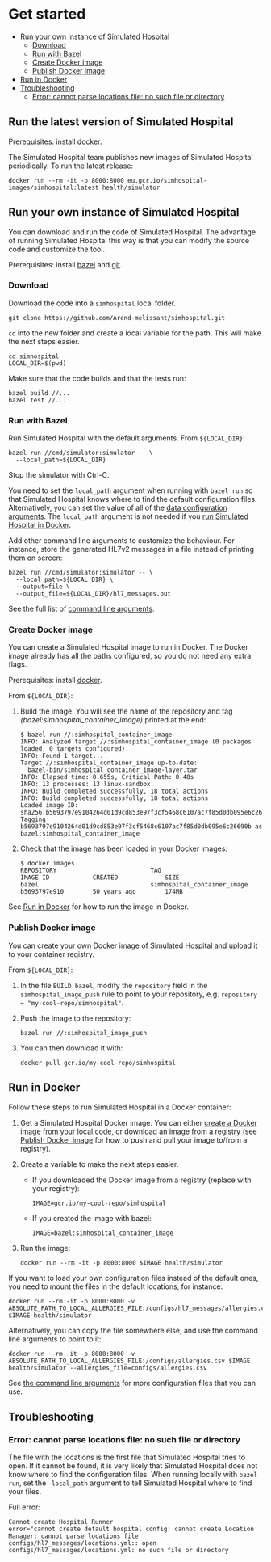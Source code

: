 # Get started

-   [Run your own instance of Simulated Hospital](#run-your-own-instance-of-simulated-hospital)
    *   [Download](#download)
    *   [Run with Bazel](#run-with-bazel)
    *   [Create Docker image](#create-docker-image)
    *   [Publish Docker image](#publish-docker-image)
-   [Run in Docker](#run-in-docker)
-   [Troubleshooting](#troubleshooting)
    *   [Error: cannot parse locations file: no such file or directory](#error-cannot-parse-locations-file-no-such-file-or-directory)

## Run the latest version of Simulated Hospital

Prerequisites: install [docker](https://www.docker.com/).

The Simulated Hospital team publishes new images of Simulated Hospital
periodically. To run the latest release:

```shell
docker run --rm -it -p 8000:8000 eu.gcr.io/simhospital-images/simhospital:latest health/simulator
```

## Run your own instance of Simulated Hospital

You can download and run the code of Simulated Hospital. The advantage of
running Simulated Hospital this way is that you can modify the source code and
customize the tool.

Prerequisites: install [bazel](https://bazel.build/) and
[git](https://git-scm.com/downloads).

### Download

Download the code into a `simhospital` local folder.

```shell
git clone https://github.com/Arend-melissant/simhospital.git
```

`cd` into the new folder and create a local variable for the path. This will
make the next steps easier.

```shell
cd simhospital
LOCAL_DIR=$(pwd)
```

Make sure that the code builds and that the tests run:

```shell
bazel build //...
bazel test //...
```

### Run with Bazel

Run Simulated Hospital with the default arguments. From `${LOCAL_DIR}`:

```shell
bazel run //cmd/simulator:simulator -- \
  --local_path=${LOCAL_DIR}
```

Stop the simulator with Ctrl-C.

You need to set the `local_path` argument when running with `bazel run` so that
Simulated Hospital knows where to find the default configuration files.
Alternatively, you can set the value of all of the
[data configuration arguments](./arguments.md#data-configuration). The
`local_path` argument is not needed if you
[run Simulated Hospital in Docker](#run-in-docker).

Add other command line arguments to customize the behaviour. For instance, store
the generated HL7v2 messages in a file instead of printing them on screen:

```shell
bazel run //cmd/simulator:simulator -- \
  --local_path=${LOCAL_DIR} \
  --output=file \
  --output_file=${LOCAL_DIR}/hl7_messages.out
```

See the full list of [command line arguments](./arguments.md).

### Create Docker image

You can create a Simulated Hospital image to run in Docker. The Docker image
already has all the paths configured, so you do not need any extra flags.

Prerequisites: install [docker](https://www.docker.com/).

From `${LOCAL_DIR}`:

1.  Build the image. You will see the name of the repository and tag
    *(bazel:simhospital_container_image)* printed at the end:

    ```shell
    $ bazel run //:simhospital_container_image
    INFO: Analyzed target //:simhospital_container_image (0 packages loaded, 0 targets configured).
    INFO: Found 1 target...
    Target //:simhospital_container_image up-to-date:
      bazel-bin/simhospital_container_image-layer.tar
    INFO: Elapsed time: 0.655s, Critical Path: 0.48s
    INFO: 13 processes: 13 linux-sandbox.
    INFO: Build completed successfully, 18 total actions
    INFO: Build completed successfully, 18 total actions
    Loaded image ID: sha256:b5693797e9104264d01d9cd853e97f3cf5468c6107ac7f85d0db095e6c26690b
    Tagging b5693797e9104264d01d9cd853e97f3cf5468c6107ac7f85d0db095e6c26690b as bazel:simhospital_container_image
    ```

1.  Check that the image has been loaded in your Docker images:

    ```shell
    $ docker images
    REPOSITORY                          TAG                           IMAGE ID            CREATED             SIZE
    bazel                               simhospital_container_image   b5693797e910        50 years ago        174MB
    ```

See [Run in Docker](#run-in-docker) for how to run the image in Docker.

### Publish Docker image

You can create your own Docker image of Simulated Hospital and upload it to your
container registry.

From `${LOCAL_DIR}`:

1.  In the file `BUILD.bazel`, modify the `repository` field in the
    `simhospital_image_push` rule to point to your repository, e.g.
    `repository = "my-cool-repo/simhospital"`.

1.  Push the image to the repository:

    ```shell
    bazel run //:simhospital_image_push
    ```

1.  You can then download it with:

    ```shell
    docker pull gcr.io/my-cool-repo/simhospital
    ```

## Run in Docker

Follow these steps to run Simulated Hospital in a Docker container:

1.  Get a Simulated Hospital Docker image. You can either
    [create a Docker image from your local code](#create-docker-image), or
    download an image from a registry (see
    [Publish Docker image](#publish-docker-image) for how to push and pull your
    image to/from a registry).

1.  Create a variable to make the next steps easier.

    *   If you downloaded the Docker image from a registry (replace
        <my-cool-repo> with your registry):

        ```shell
        IMAGE=gcr.io/my-cool-repo/simhospital
        ```

    *   If you created the image with bazel:

        ```shell
        IMAGE=bazel:simhospital_container_image
        ```

1.  Run the image:

    ```shell
    docker run --rm -it -p 8000:8000 $IMAGE health/simulator
    ```

If you want to load your own configuration files instead of the default ones,
you need to mount the files in the default locations, for instance:

```shell
docker run --rm -it -p 8000:8000 -v ABSOLUTE_PATH_TO_LOCAL_ALLERGIES_FILE:/configs/hl7_messages/allergies.csv $IMAGE health/simulator
```

Alternatively, you can copy the file somewhere else, and use the command line
arguments to point to it:

```shell
docker run --rm -it -p 8000:8000 -v ABSOLUTE_PATH_TO_LOCAL_ALLERGIES_FILE:/configs/allergies.csv $IMAGE health/simulator --allergies_file=configs/allergies.csv
```

See [the command line arguments](./arguments.md) for more configuration files
that you can use.

## Troubleshooting

### Error: cannot parse locations file: no such file or directory

The file with the locations is the first file that Simulated Hospital tries to
open. If it cannot be found, it is very likely that Simulated Hospital does not
know where to find the configuration files. When running locally with `bazel
run`, set the `-local_path` argument to tell Simulated Hospital where to find
your files.

Full error:

```shell
Cannot create Hospital Runner
error="cannot create default hospital config: cannot create Location Manager: cannot parse locations file configs/hl7_messages/locations.yml:: open configs/hl7_messages/locations.yml: no such file or directory
```
